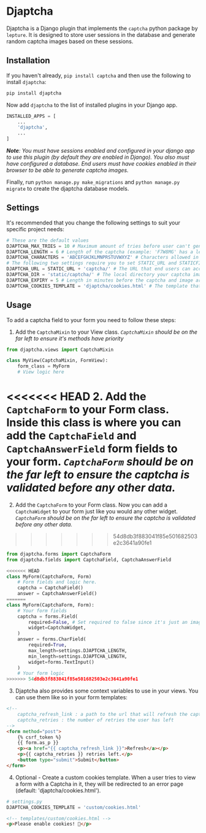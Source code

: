 # Djaptcha

Djaptcha is a Django plugin that implements the `captcha` python package by `lepture`. It is designed to store user sessions in the database and generate random captcha images based on these sessions.

## Installation

If you haven't already, `pip install captcha` and then use the following to install `djaptcha`:

```bash
pip install djaptcha
```

Now add `djaptcha` to the list of installed plugins in your Django app.

```python
INSTALLED_APPS = [
    ...
    'djaptcha',
    ...
]
```

*__Note__: You must have sessions enabled and configured in your django app to use this plugin (by default they are enabled in Django). You also must have configured a database. End users must have cookies enabled in their browser to be able to generate captcha images.*

Finally, run `python manage.py make_migrations` and `python manage.py migrate` to create the djaptcha database models.

## Settings

It's recommended that you change the following settings to suit your specific project needs:
```python
# These are the default values
DJAPTCHA_MAX_TRIES = 10 # Maximum amount of tries before user can't generate new captchas
DJAPTCHA_LENGTH = 6 # Length of the captcha (example: 'F7W8MG' has a length of 6)
DJAPTCHA_CHARACTERS = 'ABCEFGHJKLMNPRSTUVWXYZ' # Characters allowed in the captcha
# The following two settings require you to set STATIC_URL and STATICFILES_DIRS in your settings.
DJAPTCHA_URL = STATIC_URL + 'captcha/' # The URL that end users can access captcha images at
DJAPTCHA_DIR = 'static/captcha/' # The local directory your captcha images should be stored in
DJAPTCHA_EXPIRY = 5 # Length in minutes before the captcha and image are deleted
DJAPTCHA_COOKIES_TEMPLATE = 'djaptcha/cookies.html' # The template that tells users to enable cookies
```

## Usage

To add a captcha field to your form you need to follow these steps:

1. Add the `CaptchaMixin` to your View class. *`CaptchaMixin` should be on the far left to ensure it's methods have priority*
```python
from djaptcha.views import CaptchaMixin

class MyView(CaptchaMixin, FormView):
    form_class = MyForm
    # View logic here
```

<<<<<<< HEAD
2. Add the `CaptchaForm` to your Form class. Inside this class is where you can add the `CaptchaField` and `CaptchaAnswerField` form fields to your form. *`CaptchaForm` should be on the far left to ensure the captcha is validated before any other data.*
=======
2. Add the `CaptchaForm` to your Form class. Now you can add a `CaptchaWidget` to your form just like you would any other widget. *`CaptchaForm` should be on the far left to ensure the captcha is validated before any other data.*
>>>>>>> 54d8db3f883041f85e501682503e2c3641a90fe1
```python
from djaptcha.forms import CaptchaForm
from djaptcha.fields import CaptchaField, CaptchaAnswerField

<<<<<<< HEAD
class MyForm(CaptchaForm, Form)
    # Form fields and logic here.
    captcha = CaptchaField()
    answer = CaptchaAnswerField()
=======
class MyForm(CaptchaForm, Form):
    # Your form fields
    captcha = forms.Field(
        required=False, # Set required to false since it's just an image.
        widget=CaptchaWidget,
    )
    answer = forms.CharField(
        required=True,
        max_length=settings.DJAPTCHA_LENGTH,
        min_length=settings.DJAPTCHA_LENGTH,
        widget=forms.TextInput()
    )
    # Your form logic
>>>>>>> 54d8db3f883041f85e501682503e2c3641a90fe1
```

3. Djaptcha also provides some context variables to use in your views. You can use them like so in your form templates:
```html
<!--
    captcha_refresh_link : a path to the url that will refresh the captcha image
    captcha_retries : the number of retries the user has left
-->
<form method="post">
    {% csrf_token %}
    {{ form.as_p }}
    <p><a href="{{ captcha_refresh_link }}">Refresh</a></p>
    <p>{{ captcha_retries }} retries left.</p>
    <button type="submit">Submit</button>
</form>
```

4. Optional - Create a custom cookies template. When a user tries to view a form with a Captcha in it, they will be redirected to an error page (default: 'djaptcha/cookies.html').

```python
# settings.py
DJAPTCHA_COOKIES_TEMPLATE = 'custom/cookies.html'
```

```html
<!-- templates/custom/cookies.html -->
<p>Please enable cookies! 🍪</p>
```
